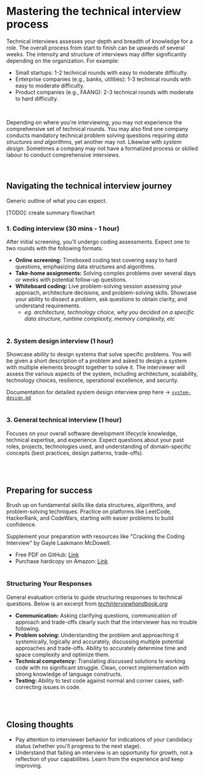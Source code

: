 # Mastering the technical interview process
Technical interviews assesses your depth and breadth of knowledge for a role. The overall process from start to finish can be upwards of several weeks. The intensity and structure of interviews may differ significantly depending on the organization. For example:
- Small startups: 1-2 technical rounds with easy to moderate difficulty.
- Enterprise companies (e.g., banks, utilities): 1-3 technical rounds with easy to moderate difficulty.
- Product companies (e.g., FAANG): 2-3 technical rounds with moderate to hard difficulty.

<br>

Depending on where you're interviewing, you may not experience the comprehensive set of technical rounds. You may also find one company conducts mandatory technical problem solving questions requiring _data structures and algorithms_, yet another may not. Likewise with _system design_. Sometimes a company may not have a formalized process or skilled labour to conduct comprehensive interviews.

</br>


## Navigating the technical interview journey
Generic outline of what you can expect.

[TODO]: create summary flowchart


### 1. Coding interview (30 mins - 1 hour)
After initial screening, you'll undergo coding assessments. Expect one to two rounds with the following formats:
- **Online screening:** Timeboxed coding test covering easy to hard questions, emphasizing data structures and algorithms.
- **Take-home assignments:** Solving complex problems over several days or weeks with potential follow-up questions.
- **Whiteboard coding:** Live problem-solving session assessing your approach, architecture decisions, and problem-solving skills. Showcase your ability to dissect a problem, ask questions to obtain clarity, and understand requirements.
  - _eg. architecture, technology choice, why you decided on a specific data structure, runtime complexity, memory complexity, etc_
<br></br>

### 2. System design interview (1 hour)
Showcase ability to design systems that solve specific problems. You will be given a short description of a problem and asked to design a system with multiple elements brought together to solve it. The interviewer will assess the various aspects of the system, including architecture, scalability, technology choices, resilience, operational excellence, and security.

Documentation for detailed system design interview prep here -> [`system-design.md`](interviews/system-design.md)
<br></br>

### 3. General technical interview (1 hour)
Focuses on your overall software development lifecycle knowledge, technical expertise, and experience. Expect questions about your past roles, projects, technologies used, and understanding of domain-specific concepts (best practices, design patterns, trade-offs).

<br></br>
## Preparing for success
Brush up on fundamental skills like data structures, algorithms, and problem-solving techniques. Practice on platforms like LeetCode, HackerRank, and CodeWars, starting with easier problems to build confidence. 

Supplement your preparation with resources like "Cracking the Coding Interview" by Gayle Laakmann McDowell.
- Free PDF on GitHub: [Link](https://github.com/Avinash987/Coding/blob/master/Cracking-the-Coding-Interview-6th-Edition-189-Programming-Questions-and-Solutions.pdf)
- Purchase hardcopy on Amazon: [Link](https://www.amazon.com.au/Cracking-Coding-Interview-Programming-Questions/dp/0984782850)
<br></br>

### Structuring Your Responses
General evaluation criteria to guide structuring responses to technical questions. Below is an excerpt from [_techinterviewhandbook.org_](https://www.techinterviewhandbook.org/coding-interview-prep/)
- **Communication:** Asking clarifying questions, communication of approach and trade-offs clearly such that the interviewer has no trouble following.
- **Problem solving:** Understanding the problem and approaching it systemically, logically and accurately, discussing multiple potential approaches and trade-offs. Ability to accurately determine time and space complexity and optimize them.
- **Technical competency:** Translating discussed solutions to working code with no significant struggle. Clean, correct implementation with strong knowledge of language constructs.
- **Testing:** Ability to test code against normal and corner cases, self-correcting issues in code.

<br></br>
## Closing thoughts
- Pay attention to interviewer behavior for indications of your candidacy status (whether you'll progress to the next stage).
- Understand that failing an interview is an opportunity for growth, not a reflection of your capabilities. Learn from the experience and keep improving.

